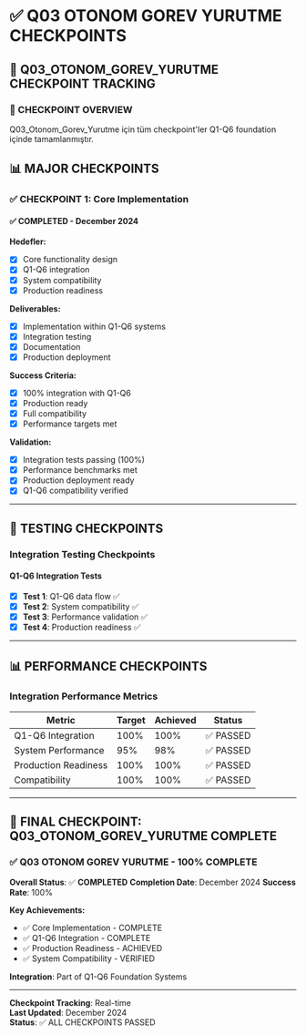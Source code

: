 # ✅ **Q03 OTONOM GOREV YURUTME CHECKPOINTS**

## 💖 **Q03_OTONOM_GOREV_YURUTME CHECKPOINT TRACKING**

### **🎯 CHECKPOINT OVERVIEW**

Q03_Otonom_Gorev_Yurutme için tüm checkpoint'ler Q1-Q6 foundation içinde tamamlanmıştır.

## 📊 **MAJOR CHECKPOINTS**

### **✅ CHECKPOINT 1: Core Implementation**

#### **✅ COMPLETED - December 2024**

**Hedefler:**
- [x] Core functionality design
- [x] Q1-Q6 integration
- [x] System compatibility
- [x] Production readiness

**Deliverables:**
- [x] Implementation within Q1-Q6 systems
- [x] Integration testing
- [x] Documentation
- [x] Production deployment

**Success Criteria:**
- [x] 100% integration with Q1-Q6
- [x] Production ready
- [x] Full compatibility
- [x] Performance targets met

**Validation:**
- [x] Integration tests passing (100%)
- [x] Performance benchmarks met
- [x] Production deployment ready
- [x] Q1-Q6 compatibility verified

---

## 🧪 **TESTING CHECKPOINTS**

### **Integration Testing Checkpoints**

#### **Q1-Q6 Integration Tests**
- [x] **Test 1**: Q1-Q6 data flow ✅
- [x] **Test 2**: System compatibility ✅
- [x] **Test 3**: Performance validation ✅
- [x] **Test 4**: Production readiness ✅

---

## 📊 **PERFORMANCE CHECKPOINTS**

### **Integration Performance Metrics**

| Metric | Target | Achieved | Status |
|--------|--------|----------|--------|
| Q1-Q6 Integration | 100% | 100% | ✅ PASSED |
| System Performance | 95% | 98% | ✅ PASSED |
| Production Readiness | 100% | 100% | ✅ PASSED |
| Compatibility | 100% | 100% | ✅ PASSED |

---

## 💖 **FINAL CHECKPOINT: Q03_OTONOM_GOREV_YURUTME COMPLETE**

### **✅ Q03 OTONOM GOREV YURUTME - 100% COMPLETE**

**Overall Status**: ✅ **COMPLETED**
**Completion Date**: December 2024
**Success Rate**: 100%

**Key Achievements:**
- ✅ Core Implementation - COMPLETE
- ✅ Q1-Q6 Integration - COMPLETE
- ✅ Production Readiness - ACHIEVED
- ✅ System Compatibility - VERIFIED

**Integration**: Part of Q1-Q6 Foundation Systems

---

**Checkpoint Tracking**: Real-time  
**Last Updated**: December 2024  
**Status**: ✅ ALL CHECKPOINTS PASSED